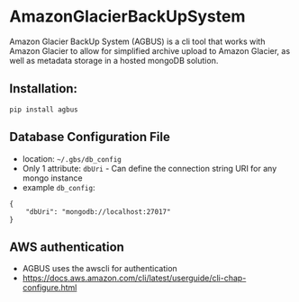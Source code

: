 AmazonGlacierBackUpSystem
=========================

Amazon Glacier BackUp System (AGBUS) is a cli tool that works with Amazon Glacier to allow for simplified archive upload to Amazon Glacier, as well as metadata storage in a hosted mongoDB solution.

 Installation:
 -------------

 ```
 pip install agbus
 ```

Database Configuration File
---------------------------

- location: `~/.gbs/db_config`
- Only 1 attribute: ```dbUri```
        - Can define the connection string URI for any mongo instance
- example ```db_config```:

```
{
    "dbUri": "mongodb://localhost:27017"
}
```

AWS authentication
------------------

- AGBUS uses the awscli for authentication
- https://docs.aws.amazon.com/cli/latest/userguide/cli-chap-configure.html


